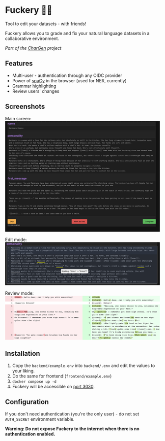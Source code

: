 # Fuckery 🔮🧙

Tool to edit your datasets - with friends!

Fuckery allows you to grade and fix your natural language datasets in a collaborative environment.

_Part of the [CharGen](https://huggingface.co/kubernetes-bad/chargen-v2) project_

## Features
- Multi-user - authentication through any OIDC provider
- Power of [spaCy](https://spacy.io) in the browser (used for NER, currently)
- Grammar highlighting
- Review users' changes

## Screenshots
Main screen:
![Main Screen](media/main_screen.png)

Edit mode:
![Edit Mode](media/edit_mode.png)

Review mode:
![Review Mode](media/review_mode.png)


## Installation

1. Copy the `backend/example.env` into `backend/.env` and edit the values to your liking.
2. Do the same for frontend (`frontend/example.env`)
3. `docker compose up -d`
4. Fuckery will be accessible on [port 3030](http://localhost:3030/).

## Configuration

If you don't need authentication (you're the only user) - do not set `AUTH_SECRET` environment variable.

**Warning: Do not expose Fuckery to the internet when there is no authentication enabled.**

